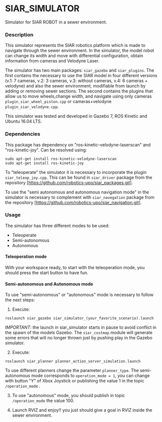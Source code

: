 # SIAR_SIMULATOR

Simulator for SIAR ROBOT in a sewer environment.

### Description

This simulator represents the SIAR robotics platform which is made to navigate through the sewer environment. In the simulator, the model robot can change its width and move with differential configuration, obtain information from cameras and Velodyne Laser.    

The simulator has two main packages: `siar_gazebo` and `siar_plugins`. The first contains the necessary to use the SIAR model in four different versions (v.1: 7 cameras, v.2: 3 cameras, v.3: without cameras, v.4: 6 cameras + velodyne) and also the sewer environment, modifiable from launch by adding or removing sewer sections. The second contains the plugins that allow us to move wheels,change width, and navigate using only cameras `plugin_siar_wheel_piston.cpp` or cameras+velodyne `plugin_siar_velodyne.cpp`.

This simulator was tested and developed in Gazebo 7, ROS Kinetic and Ubuntu 16.04 LTS.

### Dependencies 

This package has dependency on "ros-kinetic-velodyne-laserscan" and "ros-kinetic-joy". Can be resolved using:

```
sudo apt-get install ros-kinetic-velodyne-laserscan
sudo apt-get install ros-kinetic-joy
```

To "teleoperate" the simulator it is necessary to incorporate the plugin `siar_teleop_joy.cpp`. This can be found in `siar_driver` package from the repository [https://github.com/robotics-upo/siar_packages.git].

To use the "semi autonomous and autonomous navigation mode" in the simulator is necessary to complement with `siar_navegation` package from the repository [https://github.com/robotics-upo/siar_navigation.git].

### Usage

The simulator has three different modes to be used: 
* Teleoperate
* Semi-autonomous
* Autonomous

#### Teleoperation mode

With your workspace ready, to start with the teleoperation mode, you should press the start button to have fun. 

#### Semi-autonomous and Autonomous mode

To use "semi-autonomous" or "autonomous" mode is necessary to follow the next steps:

1. Execute: 
```
roslaunch siar_gazebo siar_simulator_(your_favorite_scenario).launch
``` 
*IMPORTANT*: the launch in siar_simulator starts in pause to avoid conflict in the spawn of the models Gazebo. The `siar_costmap` module will generate some errors that will no longer thrown just by pushing play in the Gazebo simulator.
    
2. Execute: 
```
roslaunch siar_planner planner_action_server_simulation.launch
``` 
To use different planners change the parameter `planner_type`. The semi-autonomous mode corresponds to `operation_mode = 1`, you can change with button "Y" of Xbox Joystick or publishing the value 1 in the topic `/operation_mode` .

3. To use "autonomous" mode, you should publish in topic `/operation_mode` the value 100.

4. Launch RVIZ and enjoy!! you just should give a goal in RVIZ inside the sewer environment.
